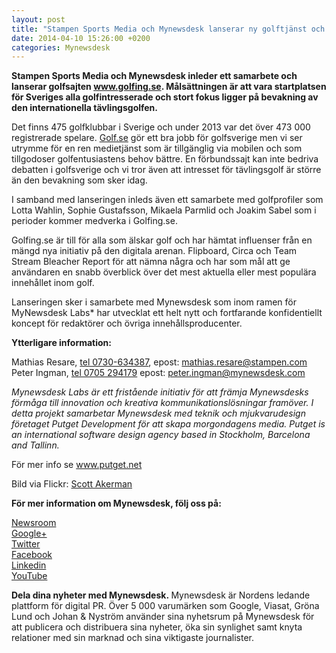 ```yaml
---
layout: post
title: "Stampen Sports Media och Mynewsdesk lanserar ny golftjänst och utmanar golf.se"
date: 2014-04-10 15:26:00 +0200
categories: Mynewsdesk
---
```

 <div class='clearfix'><p><b>Stampen Sports Media och Mynewsdesk inleder ett samarbete och lanserar golfsajten&nbsp;</b><a href="http://www.golfing.se/"><b>www.</b><b>golfing</b><b>.se</b></a><b>. Målsättningen är att vara startplatsen för Sveriges alla golfintresserade och stort fokus ligger på bevakning av den internationella tävlingsgolfen.</b></p>

<p>Det finns 475 golfklubbar i Sverige och under 2013 var det över 473 000 registrerade spelare. <a href="http://golf.se/">Golf.se</a> gör ett bra jobb för golfsverige men vi ser utrymme för en ren medietjänst som är tillgänglig via mobilen och som tillgodoser golfentusiastens behov bättre. En förbundssajt kan inte bedriva debatten i golfsverige och vi tror även att intresset för tävlingsgolf är större än den bevakning som sker idag.</p>

<p>I samband med lanseringen inleds även ett samarbete med golfprofiler som Lotta Wahlin, Sophie Gustafsson, Mikaela Parmlid och Joakim Sabel som i perioder kommer medverka i&nbsp;Golfing.se.</p>

<p>Golfing.se är till för alla som älskar golf och har hämtat influenser från en mängd nya initiativ på den digitala arenan. Flipboard, Circa och Team Stream Bleacher Report för att nämna några och har som mål att ge användaren en snabb överblick över det mest aktuella eller mest populära innehållet inom golf.</p>

<p>Lanseringen sker i samarbete med Mynewsdesk som inom ramen för MyNewsdesk Labs* har utvecklat ett helt nytt och fortfarande konfidentiellt koncept för redaktörer och övriga innehållsproducenter.</p>
<p><b>Ytterligare information:</b></p>
<p>Mathias Resare, <a href="tel://tel%200730-634387">tel 0730-634387</a>, epost:&nbsp;<a href="mailto:mathias.resare@stampen.com">mathias.resare@stampen.com</a><u><br></u>Peter Ingman, <a href="tel://tel%200705%20294179">tel 0705 294179</a> epost:&nbsp;<a href="mailto:peter.ingman@mynewsdesk.com">peter.ingman@mynewsdesk.com</a></p>
<p><i>Mynewsdesk Labs&nbsp;är ett fristående initiativ för att främja Mynewsdesks förmåga till innovation och kreativa kommunikationslösningar framöver. I detta projekt samarbetar Mynewsdesk&nbsp;med teknik och mjukvarudesign företaget Putget Development för att skapa morgondagens media.&nbsp;Putget is an international software design agency based in Stockholm, Barcelona and Tallinn.</i></p>
<p>För mer info se&nbsp;<a href="http://www.putget.net/">www.putget.net</a></p><p>Bild via Flickr: <a href="https://www.flickr.com/photos/sterlic/" target="_blank">Scott Akerman</a></p>
</div>
<div class='boilerplate'><p><strong>För mer information om Mynewsdesk, följ oss på:</strong></p>
<p><a href="http:///newsdesk" target="_blank">Newsroom</a><a href="http://twitter.com/#!/mynewsdesk_se"><br> </a><a href="https://plus.google.com/u/0/104884420513900925138" target="_blank">Google+</a><a href="http://twitter.com/#!/mynewsdesk_se"><br></a><a href="http://twitter.com/#!/mynewsdesk_se" target="_blank">Twitter</a><br><a href="https://www.facebook.com/MynewsdeskSE">Facebook</a><br><a href="http://www.linkedin.com/company/mynewsdesk" target="_blank">Linkedin</a><br><a href="http://www.youtube.com/user/mynewsdesk" target="_blank">YouTube</a></p><p><strong>Dela dina nyheter med Mynewsdesk.&nbsp;</strong>Mynewsdesk är Nordens ledande plattform för digital PR. Över 5 000 varumärken som Google, Viasat, Gröna Lund och Johan &amp; Nyström använder sina nyhetsrum på Mynewsdesk för att publicera och distribuera sina nyheter, öka sin synlighet samt knyta relationer med sin marknad och sina viktigaste journalister.<br></p></div>
